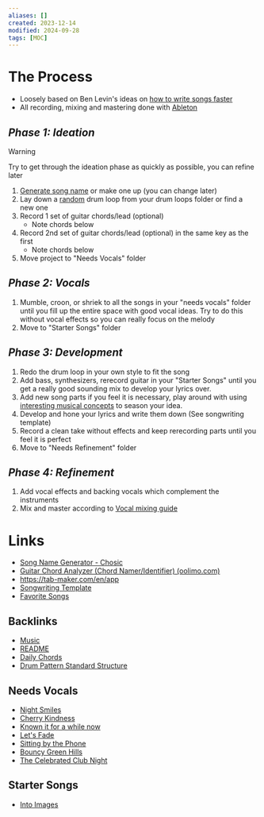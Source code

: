 ```yaml
---
aliases: []
created: 2023-12-14
modified: 2024-09-28
tags: [MOC]
---
```


# **The Process**

- Loosely based on Ben Levin's ideas on [how to write songs faster](https://www.youtube.com/watch?v=siJeW_HiH7c)
- All recording, mixing and mastering done with [Ableton](https://www.ableton.com/)

## *Phase 1: Ideation*

> [!WARNING]
> Try to get through the ideation phase as quickly as possible, you can refine later

1. [Generate song name](https://www.chosic.com/song-name-generator-by-genre-and-mood/) or make one up (you can change later)
2. Lay down a [random](https://www.bing.com/search?pglt=161&q=random+number+generator&cvid=a4e7f9182f8741daa550952d0aa61475&gs_lcrp=EgZjaHJvbWUqBggAEAAYQDIGCAAQABhAMgYIARAAGEAyBggCEAAYQDIGCAMQABhAMgYIBBAAGEAyBggFEAAYQDIGCAYQABhAMgYIBxAAGEAyBggIEAAYQNIBCDI4NzFqMGoxqAIAsAIA&FORM=ANNTA1&PC=U531) drum loop from your drum loops folder or find a new one
3. Record 1 set of guitar chords/lead (optional)
	- Note chords below
4. Record 2nd set of guitar chords/lead (optional) in the same key as the first
	- Note chords below
5. Move project to "Needs Vocals" folder

## *Phase 2: Vocals*

1. Mumble, croon, or shriek to all the songs in your "needs vocals" folder until you fill up the entire space with good vocal ideas. Try to do this without vocal effects so you can really focus on the melody
2. Move to "Starter Songs" folder

## *Phase 3: Development*

1. Redo the drum loop in your own style to fit the song
2. Add bass, synthesizers, rerecord guitar in your "Starter Songs" until you get a really good sounding mix to develop your lyrics over.
3. Add new song parts if you feel it is necessary, play around with using [interesting musical concepts](https://www.youtube.com/watch?v=GXxX013s1Vk) to season your idea. 
4. Develop and hone your lyrics and write them down (See songwriting template)
5. Record a clean take without effects and keep rerecording parts until you feel it is perfect
6. Move to "Needs Refinement" folder

## *Phase 4: Refinement*

1. Add vocal effects and backing vocals which complement the instruments
2. Mix and master according to [Vocal mixing guide](Vocal%20mixing%20guide.md)

# Links

- [Song Name Generator - Chosic](https://www.chosic.com/song-name-generator-by-genre-and-mood/)
- [Guitar Chord Analyzer (Chord Namer/Identifier) (oolimo.com)](https://www.oolimo.com/en/guitar-chords/analyze#:~:text=Enter%20your%20guitar%20chord%20into%20the%20virtual%20fretboard.%20The%20chord)
- https://tab-maker.com/en/app
- [Songwriting Template](../../../3RESOURCES/TEMPLATES/Songwriting%20Template.md)
- [Favorite Songs](Favorite%20Songs.md)

## Backlinks

* [Music](Music.md)
* [README](../../README.md)
* [Daily Chords](../../../5INBOX/Daily%20Chords.md|chords)
* [Drum Pattern Standard Structure](Drum%20Pattern%20Standard%20Structure.md)

## Needs Vocals

- [Night Smiles](Night%20Smiles.md)
- [Cherry Kindness](Cherry%20Kindness.md)
- [Known it for a while now](Known%20it%20for%20a%20while%20now.md)
- [Let's Fade](Let's%20Fade.md)
- [Sitting by the Phone](Sitting%20by%20the%20Phone.md)
- [Bouncy Green Hills](Bouncy%20Green%20Hills.md)
- [The Celebrated Club Night](The%20Celebrated%20Club%20Night.md)

## Starter Songs

- [Into Images](Into%20Images.md)
